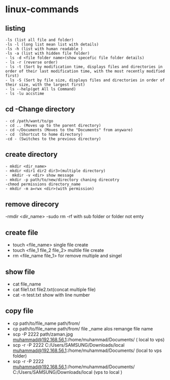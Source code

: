 # linux-commands
  ## listing
    -ls (list all file and folder)
    -ls -l (long list mean list with details)
    -ls -h (list with human readable )
    -ls -a (list with hidden file folder)
    - ls -d <file folder name>(show specefic file folder details)
    - ls -r (reverse order)
    - ls -t (Sort by modification time, displays files and directories in order of their last modification time, with the most recently modified first)
    - ls -S (Sort by file size, displays files and directories in order of their size, with the largest first)
    - ls --help(get All ls Command)
    - ls -lu accstime
 ## cd -Change directory
    - cd /path/want/to/go
    - cd .. (Moves up to the parent directory)
    - cd ~/Documents (Moves to the "Documents" from anyware)
    - cd  (Shortcut to home directory)
    -cd - (Switches to the previous directory)
## create directory
    - mkdir <dir_name>
    - mkdir <dir1 dir2 dir3>(multiple directory)
    -  mkdir -v <dir> show message
    - mkdir -p path/to/new/directory chaning direcotry
    -chmod permissions directory_name
    - mkdir -m a=rwx <dir>(with permission)
## remove direcory
  -rmdir <dir_name>
  -sudo rm -rf <directory/> with sub folder or folder not emty
## create  file 
   - touch <file_name> single file create
   - touch <file_1 file_2 file_2> multile file create
   - rm <file_name file_1> for remove multiple and singel
## show file 
  - cat file_name
  - cat file1.txt file2.txt(concat multiple file)
  - cat -n test.txt show with line number
## copy file 
  - cp path/to/file_name path/from/
  - cp path/to/file_name path/from/ file _name alos remange file name 
  - scp -P 2222 path/zaman.jpg muhammad@192.168.56.1:/home/muhammad/Documents/ ( local to vps)
  - scp -r -P 2222 C:/Users/SAMSUNG/Downloads/local muhammad@192.168.56.1:/home/muhammad/Documents/ (local to vps folder)
  - scp -r -P 2222 muhammad@192.168.56.1:/home/muhammad/Documents/ C:/Users/SAMSUNG/Downloads/local (vps to local )
